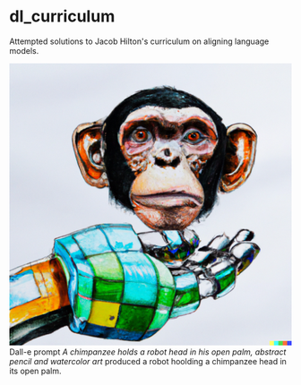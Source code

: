 # dl_curriculum
Attempted solutions to Jacob Hilton's curriculum on aligning language models.

![contemplating](contemplating.png)
Dall-e prompt *A chimpanzee holds a robot head in his open palm, abstract pencil and watercolor art* produced a robot hoolding a chimpanzee head in its open palm.
